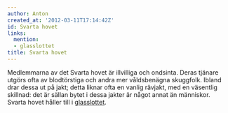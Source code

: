 ```yaml
---
author: Anton
created_at: '2012-03-11T17:14:42Z'
id: Svarta hovet
links:
  mention:
  - glasslottet
title: Svarta hovet
---
```


Medlemmarna av det Svarta hovet är illvilliga och ondsinta. Deras tjänare utgörs ofta av
blodtörstiga och andra mer våldsbenägna skuggfolk. Ibland drar dessa ut på jakt; detta liknar ofta
en vanlig rävjakt, med en väsentlig skillnad: det är sällan bytet i dessa jakter är något annat än
människor. Svarta hovet håller till i [glasslottet].

  [glasslottet]: glasslottet
